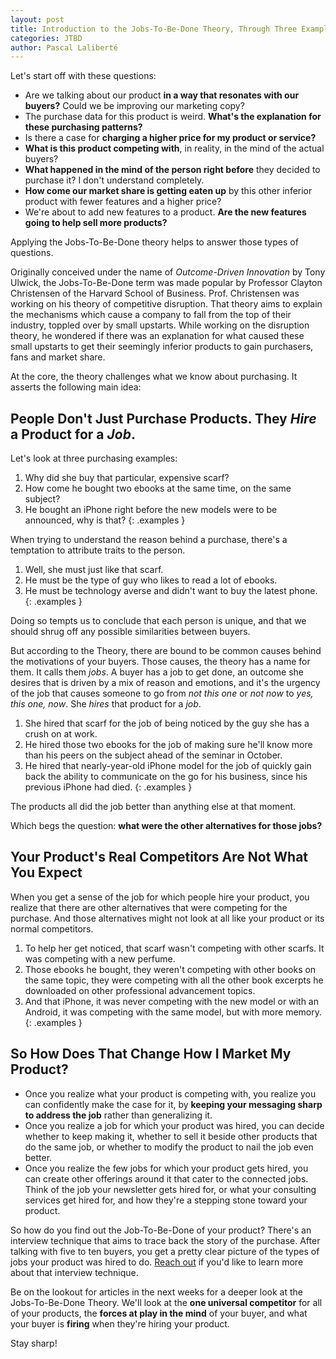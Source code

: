 ```yaml
---
layout: post
title: Introduction to the Jobs-To-Be-Done Theory, Through Three Example Purchases
categories: JTBD
author: Pascal Laliberté
---
```


Let's start off with these questions:

- Are we talking about our product **in a way that resonates with our buyers?** Could we be improving our marketing copy?
- The purchase data for this product is weird. **What's the explanation for these purchasing patterns?**
- Is there a case for **charging a higher price for my product or service?**
- **What is this product competing with**, in reality, in the mind of the actual buyers?
- **What happened in the mind of the person right before** they decided to purchase it? I don't understand completely.
- **How come our market share is getting eaten up** by this other inferior product with fewer features and a higher price?
- We're about to add new features to a product. **Are the new features going to help sell more products?**

Applying the Jobs-To-Be-Done theory helps to answer those types of questions.

Originally conceived under the name of _Outcome-Driven Innovation_ by Tony Ulwick, the Jobs-To-Be-Done term was made popular by Professor Clayton Christensen of the Harvard School of Business. Prof. Christensen was working on his theory of competitive disruption. That theory aims to explain the mechanisms which cause a company to fall from the top of their industry, toppled over by small upstarts. While working on the disruption theory, he wondered if there was an explanation for what caused these small upstarts to get their seemingly inferior products to gain purchasers, fans and market share.

At the core, the theory challenges what we know about purchasing. It asserts the following main idea:

## People Don't Just Purchase Products. They _Hire_ a Product for a _Job_.

Let's look at three purchasing examples:

1. Why did she buy that particular, expensive scarf?
2. How come he bought two ebooks at the same time, on the same subject?
3. He bought an iPhone right before the new models were to be announced, why is that?
{: .examples }

When trying to understand the reason behind a purchase, there's a temptation to attribute traits to the person. 

1. Well, she must just like that scarf.
2. He must be the type of guy who likes to read a lot of ebooks.
3. He must be technology averse and didn't want to buy the latest phone. 
{: .examples }

Doing so tempts us to conclude that each person is unique, and that we should shrug off any possible similarities between buyers.

But according to the Theory, there are bound to be common causes behind the motivations of your buyers. Those causes, the theory has a name for them. It calls them _jobs_. A buyer has a job to get done, an outcome she desires that is driven by a mix of reason and emotions, and it's the urgency of the job that causes someone to go from _not this one_ or _not now_ to _yes, this one, now_. She _hires_ that product for a _job_.

1. She hired that scarf for the job of being noticed by the guy she has a crush on at work.
2. He hired those two ebooks for the job of making sure he'll know more than his peers on the subject ahead of the seminar in October.
3. He hired that nearly-year-old iPhone model for the job of quickly gain back the ability to communicate on the go for his business, since his previous iPhone had died.
{: .examples }

The products all did the job better than anything else at that moment.

Which begs the question: **what were the other alternatives for those jobs?**

## Your Product's Real Competitors Are Not What You Expect

When you get a sense of the job for which people hire your product, you realize that there are other alternatives that were competing for the purchase. And those alternatives might not look at all like your product or its normal competitors.

1. To help her get noticed, that scarf wasn't competing with other scarfs. It was competing with a new perfume.
2. Those ebooks he bought, they weren't competing with other books on the same topic, they were competing with all the other book excerpts he downloaded on other professional advancement topics.
3. And that iPhone, it was never competing with the new model or with an Android, it was competing with the same model, but with more memory.
{: .examples }

## So How Does That Change How I Market My Product?

- Once you realize what your product is competing with, you realize you can confidently make the case for it, by **keeping your messaging sharp to address the job** rather than generalizing it.
- Once you realize a job for which your product was hired, you can decide whether to keep making it, whether to sell it beside other products that do the same job, or whether to modify the product to nail the job even better.
- Once you realize the few jobs for which your product gets hired, you can create other offerings around it that cater to the connected jobs. Think of the job your newsletter gets hired for, or what your consulting services get hired for, and how they're a stepping stone toward your product.

So how do you find out the Job-To-Be-Done of your product? There's an interview technique that aims to trace back the story of the purchase. After talking with five to ten buyers, you get a pretty clear picture of the types of jobs your product was hired to do. [Reach out](mailto:pascal@pascallaliberte.me?subject=JTBD%20Interviews) if you'd like to learn more about that interview technique.

Be on the lookout for articles in the next weeks for a deeper look at the Jobs-To-Be-Done Theory. We'll look at the **one universal competitor** for all of your products, the **forces at play in the mind** of your buyer, and what your buyer is **firing** when they're hiring your product.

Stay sharp!
